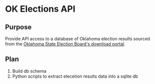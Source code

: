 # OK Elections API

## Purpose

Provide API access to a database of Oklahoma election results sourced from the [Oklahoma State Election Board's download portal](https://results.okelections.us/OKER/).

## Plan

1. Build db schema
2. Python scripts to extract elecetion results data into a sqlite db
